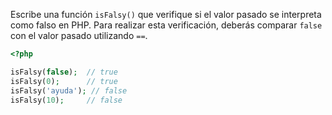 
Escribe una función `isFalsy()` que verifique si el valor pasado se interpreta como falso en PHP. Para realizar esta verificación, deberás comparar `false` con el valor pasado utilizando `==`.

```php
<?php

isFalsy(false);  // true
isFalsy(0);      // true
isFalsy('ayuda'); // false
isFalsy(10);     // false
```
